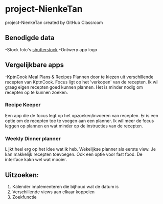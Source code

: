 # project-NienkeTan
project-NienkeTan created by GitHub Classroom

## Benodigde data
-Stock foto's [shutterstock](https://www.shutterstock.com/nl/photos)
-Ontwerp app logo

## Vergelijkbare apps
-KptnCook Meal Plans & Recipes
Plannen door te kiezen uit verschillende recepten van KptnCook. Focus ligt op het 'verkopen' van de recepten. Ik wil graag eigen recepten goed kunnen plannen. 
Het is minder nodig om recepten op te kunnen zoeken.

### Recipe Keeper
Een app die de focus legt op het opzoeken/invoeren van recepten. Er is een optie om de recepten toe te voegen aan een planner. 
Ik wil meer de focus leggen op plannen en wat minder op de instructies van de recepten.

### Weekly Dinner planner
Lijkt heel erg op het idee wat ik heb. Wekelijkse planner als eerste view. Je kan makkelijk recepten toevoegen. Ook een optie voor fast food. De interface
kakn wel wat mooier.

## Uitzoeken:
1. Kalender implementeren die bijhoud wat de datum is
2. Verschillende views aan elkaar koppelen
3. Zoekfunctie
